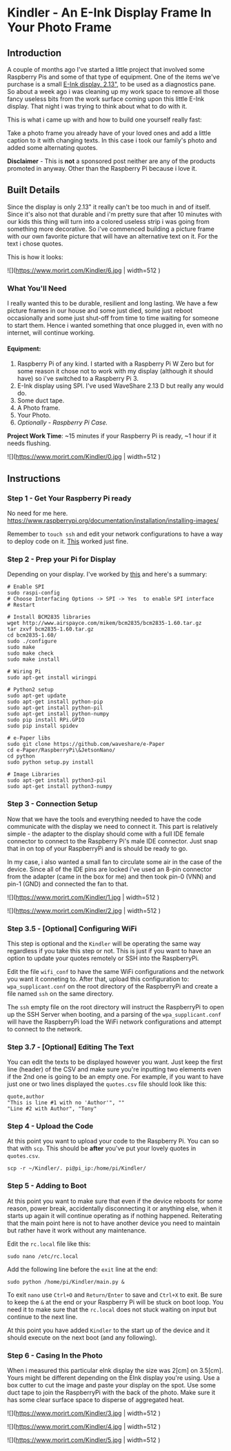 # Kindler - An E-Ink Display Frame In Your Photo Frame

## Introduction

A couple of months ago I've started a little project that involved some Raspberry Pis and some of that type of equipment. One of the items we've purchase is a small [E-Ink display, 2.13",](https://www.waveshare.com/wiki/2.13inch_e-Paper_HAT_(D)) to be used as a diagnostics pane. So about a week ago i was cleaning up my work space to remove all those fancy useless bits from the work surface coming upon this little E-Ink display. That night i was trying to think about what to do with it.

This is what i came up with and how to build one yourself really fast:

Take a photo frame you already have of your loved ones and add a little caption to it with changing texts. In this case i took our family's photo and added some alternating quotes.

**Disclaimer** - This is **not** a sponsored post neither are any of the products promoted in anyway. Other than the Raspberry Pi because i love it.

## Built Details
Since the display is only 2.13" it really can't be too much in and of itself. Since it's also not that durable and i'm pretty sure that after 10 minutes with our kids this thing will turn into a colored useless strip i was going from something more decorative. So i've commenced building a picture frame with our own favorite picture that will have an alternative text on it. For the text i chose quotes.

This is how it looks:

![](https://www.morirt.com/Kindler/6.jpg | width=512 )

### What You'll Need
I really wanted this to be durable, resilient and long lasting. We have a few picture frames in our house and some just died, some just reboot occasionally and some just shut-off from time to time waiting for someone to start them. Hence i wanted something that once plugged in, even with no internet, will continue working.

#### Equipment:

1. Raspberry Pi of any kind. I started with a Raspberry Pi W Zero but for some reason it chose not to work with my display (although it should have) so i've switched to a Raspberry Pi 3.
1. E-Ink display using SPI. I've used WaveShare 2.13 D but really any would do.
1. Some duct tape.
1. A Photo frame.
1. Your Photo.
1. *Optionally - Raspberry Pi Case.*

**Project Work Time**: ~15 minutes if your Raspberry Pi is ready, ~1 hour if it needs flushing.

![](https://www.morirt.com/Kindler/0.jpg | width=512 )

## Instructions

### Step 1 - Get Your Raspberry Pi ready
No need for me here.
https://www.raspberrypi.org/documentation/installation/installing-images/

Remember to `touch ssh` and edit your network configurations to have a way to deploy code on it. [This](https://raspberrypi.stackexchange.com/a/57023) worked just fine.

### Step 2 - Prep your Pi for Display
Depending on your display. I've worked by [this](https://www.waveshare.com/wiki/2.13inch_e-Paper_HAT_(D)) and here's a summary:

```
# Enable SPI
sudo raspi-config
# Choose Interfacing Options -> SPI -> Yes  to enable SPI interface
# Restart

# Install BCM2835 libraries
wget http://www.airspayce.com/mikem/bcm2835/bcm2835-1.60.tar.gz
tar zxvf bcm2835-1.60.tar.gz
cd bcm2835-1.60/
sudo ./configure
sudo make
sudo make check
sudo make install

# Wiring Pi
sudo apt-get install wiringpi

# Python2 setup
sudo apt-get update
sudo apt-get install python-pip
sudo apt-get install python-pil
sudo apt-get install python-numpy
sudo pip install RPi.GPIO
sudo pip install spidev

# e-Paper libs
sudo git clone https://github.com/waveshare/e-Paper
cd e-Paper/RaspberryPi\&JetsonNano/
cd python
sudo python setup.py install

# Image Libraries
sudo apt-get install python3-pil
sudo apt-get install python3-numpy
```

### Step 3 - Connection Setup

Now that we have the tools and everything needed to have the code communicate with the display we need to connect it. This part is relatively simple - the adapter to the display should come with a full IDE female connector to connect to the Raspberry Pi's male IDE connector. Just snap that in on top of your RaspberryPi and is should be ready to go.

In my case, i also wanted a small fan to circulate some air in the case of the device. Since all of the IDE pins are locked i've used an 8-pin connector from the adapter (came in the box for me) and then took pin-0 (VNN) and pin-1 (GND) and connected the fan to that.

![](https://www.morirt.com/Kindler/1.jpg | width=512 )

![](https://www.morirt.com/Kindler/2.jpg | width=512 )


### Step 3.5 - [Optional] Configuring WiFi

This step is optional and the `Kindler` will be operating the same way regardless if you take this step or not. This is just if you want to have an option to update your quotes remotely or SSH into the RaspberryPi.

Edit the file `wifi_conf` to have the same WiFi configurations and the network you want it conneting to. After that, upload this configuration to: `wpa_supplicant.conf` on the root directory of the RaspberryPi and create a file named `ssh` on the same directory.

The `ssh` empty file on the root directory will instruct the RaspberryPi to open up the SSH Server when booting, and a parsing of the `wpa_supplicant.conf` will have the RaspberryPi load the WiFi network configurations and attempt to connect to the network.


### Step 3.7 - [Optional] Editing The Text

You can edit the texts to be displayed however you want. Just keep the first line (header) of the CSV and make sure you're inputting two elements even if the 2nd one is going to be an empty one. For example, if you want to have just one or two lines displayed the `quotes.csv` file should look like this:

```csv
quote,author
"This is line #1 with no 'Author'", ""
"Line #2 with Author", "Tony"
```

### Step 4 - Upload the Code

At this point you want to upload your code to the Raspberry Pi. You can so that with `scp`. This should be **after** you've put your lovely quotes in `quotes.csv`.

`scp -r ~/Kindler/. pi@pi_ip:/home/pi/Kindler/`

### Step 5 - Adding to Boot

At this point you want to make sure that even if the device reboots for some reason, power break, accidentally disconnecting it or anything else, when it starts up again it will continue operating as if nothing happened. Reiterating that the main point here is not to have another device you need to maintain but rather have it work without any maintenance.

Edit the `rc.local` file like this:

`sudo nano /etc/rc.local`

Add the following line before the `exit` line at the end:

`sudo python /home/pi/Kindler/main.py & `

To exit `nano` use `Ctrl+O` and `Return/Enter` to save and `Ctrl+X` to exit. Be sure to keep the `&` at the end or your Raspberry Pi will be stuck on boot loop. You need it to make sure that the `rc.local` does not stuck waiting on input but continue to the next line.

At this point you have added `Kindler` to the start up of the device and it should execute on the next boot (and any following).

### Step 6 - Casing In the Photo

When i measured this particular eInk display the size was 2[cm] on 3.5[cm]. Yours might be different depending on the EInk display you're using. Use a box cutter to cut the image and paste your display on the spot. Use some duct tape to join the RaspberryPi with the back of the photo. Make sure it has some clear surface space to disperse of aggregated heat.

![](https://www.morirt.com/Kindler/3.jpg | width=512 )

![](https://www.morirt.com/Kindler/4.jpg | width=512 )

![](https://www.morirt.com/Kindler/5.jpg | width=512 )
